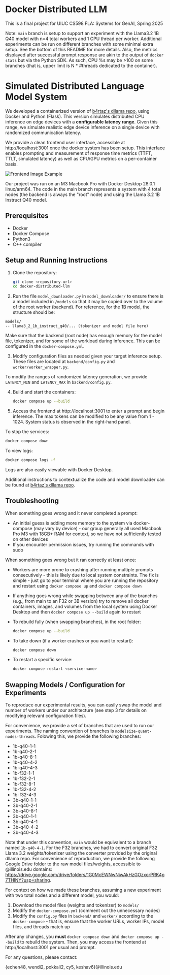 # Docker Distributed LLM
This is a final project for UIUC CS598 FLA: Systems for GenAI, Spring 2025

Note: `main` branch is setup to support an experiment with the Llama3.2 1B Q40 model with n=4 total workers and 1 CPU thread per worker. Additional experiments can be run on different branches with some minimal extra setup. See the bottom of this README for more details. Also, the metrics displayed after successful prompt response are akin to the output of `docker stats` but via the Python SDK. As such, CPU %s may be >100 on some branches (that is, upper limit is N * #threads dedicated to the container). 

# Simulated Distributed Language Model System

We developed a containerized version of [b4rtaz's dllama repo](https://github.com/b4rtaz/distributed-llama), using Docker and Python (Flask). This version simulates distributed CPU inference on edge devices with a **configurable latency range**. Given this range, we simulate realistic edge device inference on a single device with randomized communication latency. 

We provide a clean frontend user interface, accessible at http://localhost:3001 once the docker system has been setup. This interface enables prompting and measurement of response time metrics (TTFT, TTLT, simulated latency) as well as CPU/GPU metrics on a per-container basis. 

![Frontend Image Example](frontend-example.png)

Our project was run on an M3 Macbook Pro with Docker Desktop 28.0.1 linux/arm64. The code in the main branch represents a system with 4 total nodes (the backend is always the "root" node) and using the Llama 3.2 1B Instruct Q40 model. 

## Prerequisites
- Docker
- Docker Compose
- Python3
- C++ compiler

## Setup and Running Instructions

1. Clone the repository:
   ```bash
   git clone <repository-url>
   cd docker-distributed-llm
   ```

2. Run the file `model_downloader.py` in `model_downloader/` to ensure there is a model included in `/models` so that it may be copied over to the volume of the root worker (backend). For reference, for the 1B model, the structure should be:

```
models/
-- llama3_2_1b_instruct_q40/... (tokenizer and model file here)
```

Make sure that the backend (root node) has enough memory for the model file, tokenizer, and for some of the workload during inference. This can be configured in the `docker-compose.yml`. 

3. Modify configuration files as needed given your target inference setup. These files are located at `backend/config.py` and `worker/worker_wrapper.py`.

To modify the ranges of randomized latency generation, we provide `LATENCY_MIN` and `LATENCY_MAX` in `backend/config.py`. 

4. Build and start the containers:
   ```bash
   docker compose up --build
   ```

5. Access the frontend at http://localhost:3001 to enter a prompt and begin inference. The max tokens can be modified to be any value from 1 -  1024. System status is observed in the right-hand panel. 

To stop the services:
   ```bash
   docker compose down
   ```

To view logs:
   ```bash
   docker compose logs -f
   ```

Logs are also easily viewable with Docker Desktop. 

Additional instructions to contextualize the code and model downloader can be found at [b4rtaz's dllama repo](https://github.com/b4rtaz/distributed-llama).

## Troubleshooting
When something goes wrong and it never completed a prompt:
- An initial guess is adding more memory to the system via docker-compose (may vary by device) - our group generally all used Macbook Pro M3 with 18GB+ RAM for context, so we have not sufficiently tested on other devices
- If you encounter permission issues, try running the commands with sudo

When something goes wrong but it ran correctly at least once: 
- Workers are more prone to crashing after running multiple prompts consecutively - this is likely due to local system constraints. The fix is simple - just go to your terminal where you are running the repository and restart using `docker compose up` and `docker compose down`
- If anything goes wrong while swapping between any of the branches (e.g., from main to an F32 or 3B version) try to remove all docker containers, images, and volumes from the local system using Docker Desktop and then `docker compose up --build` again to restart 

- To rebuild fully (when swapping branches), in the root folder:
  ```bash
  docker compose up --build
  ```
- To take down (if a worker crashes or you want to restart):
  ```bash
  docker compose down
  ```
- To restart a specific service:
  ```bash
  docker compose restart <service-name>
  ```

## Swapping Models / Configuration for Experiments

To reproduce our experimental results, you can easily swap the model and number of workers under our architecture (see step 3 for details on modifying relevant configuration files). 

For convenience, we provide a set of branches that are used to run our experiments. The naming convention of branches is `modelsize-quant-nodes-threads`. Folowing this, we provide the following branches: 
- 1b-q40-1-1 
- 1b-q40-2-1 
- 1b-q40-8-1 
- 1b-q40-4-2 
- 1b-q40-4-3
- 1b-f32-1-1
- 1b-f32-2-1
- 1b-f32-8-1
- 1b-f32-4-2
- 1b-f32-4-3
- 3b-q40-1-1
- 3b-q40-2-1
- 3b-q40-8-1
- 3b-q40-1-1
- 3b-q40-4-1
- 3b-q40-4-2
- 3b-q40-4-3

Note that under this convention, `main` would be equivalent to a branch named `1b-q40-4-1`. For the F32 branches, we had to convert original F32 Llama 3.2 weights/tokenizer using the converter provided by the original dllama repo. For convenience of reproduction, we provide the following Google Drive folder to the raw model files/weights, accessible to @illinois.edu domains: https://drive.google.com/drive/folders/1G0McEWNwNiwAkHzGOzxorPRK4p7THlNY?usp=sharing. 

For context on how we made these branches, assuming a new experiment with two total nodes and a different model, you would:
1. Download the model files (weights and tokenizer) to `models/`
2.  Modify the `docker-compose.yml` (comment out the unnecessary nodes)
3. Modify the `config.py` files in `backend/` and `worker/` according to the `docker-compose` - that is, ensure that the worker URLs, worker IPs, model files, and threads match up

After any changes, you **must** `docker compose down` and `docker compose up --build` to rebuild the system. Then, you may access the frontend at http://localhost:3001 per usual and prompt. 

For any questions, please contact:

{echen48, wendi2, pokkali2, cy5, keshav6}@illinois.edu
